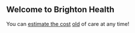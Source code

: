 ## Welcome to Brighton Health

You can [estimate the cost](http://nathan4.dev.rivetaws.com:4102/s/reuRdH4PwnFU) [old](http://nathan4.dev.rivetaws.com:4102/patient-estimation/self-serve/304/login) of care at any time!


